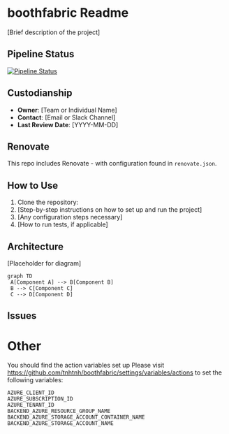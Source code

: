 # boothfabric Readme

[Brief description of the project]

## Pipeline Status

[![Pipeline Status](https://github.com/tnhtnh/boothfabric/actions/workflows/test-azure-access.yml/badge.svg)](https://github.com/tnhtnh/boothfabric/actions/workflows/test-azure-access.yml)


## Custodianship

* **Owner**: [Team or Individual Name]
* **Contact**: [Email or Slack Channel]
* **Last Review Date**: [YYYY-MM-DD]

## Renovate

This repo includes Renovate - with configuration found in `renovate.json`.
## How to Use

1. Clone the repository:
2. [Step-by-step instructions on how to set up and run the project]
3. [Any configuration steps necessary]
4. [How to run tests, if applicable]

## Architecture

[Placeholder for diagram]

```mermaid
graph TD
 A[Component A] --> B[Component B]
 B --> C[Component C]
 C --> D[Component D]
 ```
 

## Issues


# Other

You should find the action variables set up 
Please visit https://github.com/tnhtnh/boothfabric/settings/variables/actions to set the following variables:

```
AZURE_CLIENT_ID
AZURE_SUBSCRIPTION_ID
AZURE_TENANT_ID
BACKEND_AZURE_RESOURCE_GROUP_NAME
BACKEND_AZURE_STORAGE_ACCOUNT_CONTAINER_NAME
BACKEND_AZURE_STORAGE_ACCOUNT_NAME
```


